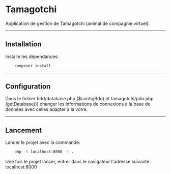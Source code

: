 # Tamagotchi
Application de gestion de Tamagotchi (animal de compagnie virtuel).

---

## Installation
Installe les dépendances:
```bash
    composer install
```

---

## Configuration
Dans le fichier bdd/database.php ($configBdd) et tamagotchi/pdo.php (getDatabase()) changer les informations de connexions à la base de données avec celles adapter à la votre.

---

## Lancement
Lancer le projet avec la commande:
```bash
    php -S localhost:8000 -t .
```

Une fois le projet lancer, entrer dans le navigateur l'adresse suivante: localhost:8000
